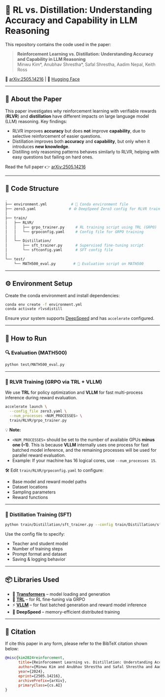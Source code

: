 
# 🧠 RL vs. Distillation: Understanding Accuracy and Capability in LLM Reasoning

This repository contains the code used in the paper:

> **Reinforcement Learning vs. Distillation: Understanding Accuracy and Capability in LLM Reasoning**  
> Minwu Kim*, Anubhav Shrestha*, Safal Shrestha, Aadim Nepal, Keith Ross  

📄 [arXiv:2505.14216](https://arxiv.org/abs/2505.14216) | 🤗 [Hugging Face](https://huggingface.co/papers/2505.14216)

---

## 🧩 About the Paper

This paper investigates *why* reinforcement learning with verifiable rewards (**RLVR**) and **distillation** have different impacts on large language model (LLM) reasoning. Key findings:
- RLVR improves **accuracy** but does **not** improve **capability**, due to selective reinforcement of easier questions.
- Distillation improves both **accuracy** and **capability**, but only when it introduces **new knowledge**.
- Distilling only reasoning patterns behaves similarly to RLVR, helping with easy questions but failing on hard ones.

Read the full paper 👉 [arXiv:2505.14216](https://arxiv.org/abs/2505.14216)

---

## 📁 Code Structure

```bash
.
├── environment.yml           # 🧪 Conda environment file
├── zero3.yaml               # ⚙️ DeepSpeed Zero3 config for RLVR training
│
├── train/
│   ├── RLVR/
│   │   ├── grpo_trainer.py     # RL training script using TRL (GRPO)
│   │   └── grpoconfig.yaml     # Config file for GRPO training
│   │
│   └── Distillation/
│       ├── sft_trainer.py      # Supervised fine-tuning script
│       └── sftconfig.yaml      # SFT config file
│
└── test/
    └── MATH500_eval.py        # 🎯 Evaluation script on MATH500
````

---

## ⚙️ Environment Setup

Create the conda environment and install dependencies:

```bash
conda env create -f environment.yml
conda activate rlvsdistill
```

Ensure your system supports [DeepSpeed](https://www.deepspeed.ai/) and has `accelerate` configured.

---

## 🚀 How to Run

### 🔍 Evaluation (MATH500)

```bash
python test/MATH500_eval.py
```

---

### 🧪 RLVR Training (GRPO via TRL + VLLM)

We use **TRL** for policy optimization and **VLLM** for fast multi-process inference during reward evaluation.

```bash
accelerate launch \
  --config_file zero3.yaml \
  --num_processes <NUM_PROCESSES> \
  train/RLVR/grpo_trainer.py
```

💡 **Note:**

* `<NUM_PROCESSES>` should be set to the number of available GPUs **minus one (–1)**.
  This is because **VLLM** internally uses one process for fast batched model inference, and the remaining processes will be used for parallel reward evaluation.
* Example: If your machine has 16 logical cores, use `--num_processes 15`.

🛠️ Edit `train/RLVR/grpoconfig.yaml` to configure:

* Base model and reward model paths
* Dataset locations
* Sampling parameters
* Reward functions

---

### 📘 Distillation Training (SFT)

```bash
python train/Distillation/sft_trainer.py --config train/Distillation/sftconfig.yaml
```

Use the config file to specify:

* Teacher and student model
* Number of training steps
* Prompt format and dataset
* Saving & logging behavior

---

## 📦 Libraries Used

* 🤗 **[Transformers](https://github.com/huggingface/transformers)** – model loading and generation
* 🤗 **[TRL](https://github.com/huggingface/trl)** – for RL fine-tuning via GRPO
* ⚡ **[VLLM](https://github.com/vllm-project/vllm)** – for fast batched generation and reward model inference
* 🧪 **DeepSpeed** – memory-efficient distributed training


---

## 🧪 Citation

If cite this paper in any form, please refer to the BibTeX citation shown below:

```bibtex
@misc{kim2024reinforcement,
      title={Reinforcement Learning vs. Distillation: Understanding Accuracy and Capability in LLM Reasoning}, 
      author={Minwu Kim and Anubhav Shrestha and Safal Shrestha and Aadim Nepal and Keith Ross},
      year={2024},
      eprint={2505.14216},
      archivePrefix={arXiv},
      primaryClass={cs.AI}
}
```
